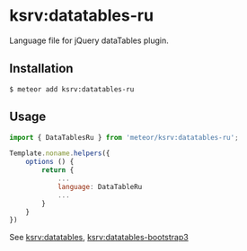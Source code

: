 # ksrv:datatables-ru
Language file for jQuery dataTables plugin.

## Installation

```
$ meteor add ksrv:datatables-ru
```

## Usage

```js
import { DataTablesRu } from 'meteor/ksrv:datatables-ru';

Template.noname.helpers({
    options () {
        return {
            ...
            language: DataTableRu
            ...
        }
    }
})
```

See [ksrv:datatables](https://atmospherejs.com/ksrv/datatables), [ksrv:datatables-bootstrap3](https://atmospherejs.com/ksrv/datatables-bootstrap3)

